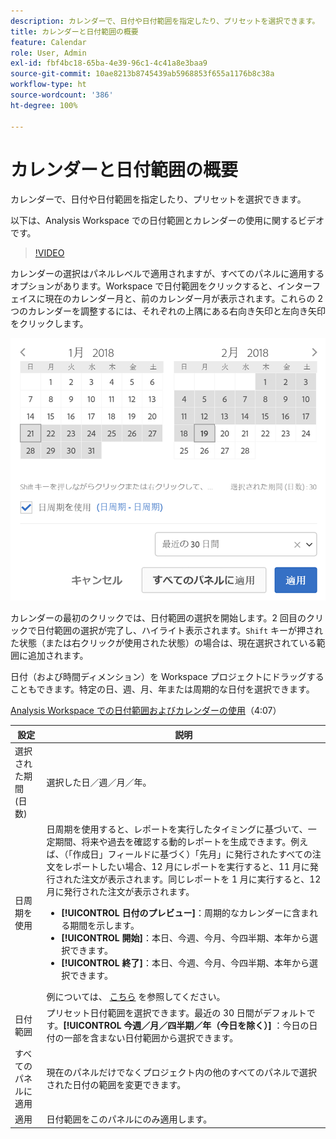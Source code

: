 ```yaml
---
description: カレンダーで、日付や日付範囲を指定したり、プリセットを選択できます。
title: カレンダーと日付範囲の概要
feature: Calendar
role: User, Admin
exl-id: fbf4bc18-65ba-4e39-96c1-4c41a8e3baa9
source-git-commit: 10ae8213b8745439ab5968853f655a1176b8c38a
workflow-type: ht
source-wordcount: '386'
ht-degree: 100%

---
```


# カレンダーと日付範囲の概要

カレンダーで、日付や日付範囲を指定したり、プリセットを選択できます。

以下は、Analysis Workspace での日付範囲とカレンダーの使用に関するビデオです。

>[!VIDEO](https://video.tv.adobe.com/v/23973/?quality=12)

カレンダーの選択はパネルレベルで適用されますが、すべてのパネルに適用するオプションがあります。Workspace で日付範囲をクリックすると、インターフェイスに現在のカレンダー月と、前のカレンダー月が表示されます。これらの 2 つのカレンダーを調整するには、それぞれの上隅にある右向き矢印と左向き矢印をクリックします。

![カレンダー](assets/aw_calendar.png)

カレンダーの最初のクリックでは、日付範囲の選択を開始します。2 回目のクリックで日付範囲の選択が完了し、ハイライト表示されます。`Shift` キーが押された状態（または右クリックが使用された状態）の場合は、現在選択されている範囲に追加されます。

日付（および時間ディメンション）を Workspace プロジェクトにドラッグすることもできます。特定の日、週、月、年または周期的な日付を選択できます。

[Analysis Workspace での日付範囲およびカレンダーの使用](https://experienceleague.adobe.com/docs/analytics-learn/tutorials/analysis-workspace/calendar-and-date-ranges/using-dates-in-analysis-workspace.html?lang=ja)（4:07）

| 設定 | 説明 |
|--- |--- |
| 選択された期間 (日数) | 選択した日／週／月／年。 |
| 日周期を使用 | 日周期を使用すると、レポートを実行したタイミングに基づいて、一定期間、将来や過去を確認する動的レポートを生成できます。例えば、（「作成日」フィールドに基づく）「先月」に発行されたすべての注文をレポートしたい場合、12 月にレポートを実行すると、11 月に発行された注文が表示されます。同じレポートを 1 月に実行すると、12 月に発行された注文が表示されます。<ul><li>**[!UICONTROL 日付のプレビュー]**：周期的なカレンダーに含まれる期間を示します。</li><li>**[!UICONTROL 開始]**：本日、今週、今月、今四半期、本年から選択できます。</li><li>**[!UICONTROL 終了]**：本日、今週、今月、今四半期、本年から選択できます。</li></ul>例については、 [こちら](/help/analyze/analysis-workspace/components/calendar-date-ranges/custom-date-ranges.md) を参照してください。 |
| 日付範囲 | プリセット日付範囲を選択できます。最近の 30 日間がデフォルトです。**[!UICONTROL 今週／月／四半期／年（今日を除く）]** ：今日の日付の一部を含まない日付範囲から選択できます。 |
| すべてのパネルに適用 | 現在のパネルだけでなくプロジェクト内の他のすべてのパネルで選択された日付の範囲を変更できます。 |
| 適用 | 日付範囲をこのパネルにのみ適用します。 |
